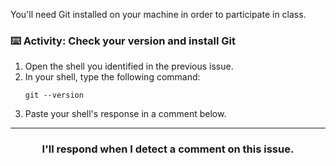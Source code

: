 You'll need Git installed on your machine in order to participate in class.

### :keyboard: Activity: Check your version and install Git

1. Open the shell you identified in the previous issue.
1. In your shell, type the following command:
    ```
    git --version
    ```
1. Paste your shell's response in a comment below.

<hr>
<h3 align="center">I'll respond when I detect a comment on this issue.</h3>